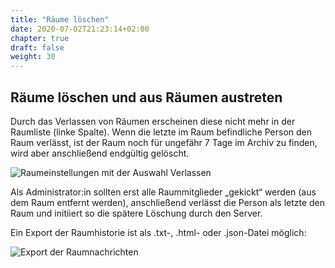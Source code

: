 ```yaml
---
title: "Räume löschen"
date: 2020-07-02T21:23:14+02:00
chapter: true
draft: false
weight: 30
---
```

## Räume löschen und aus Räumen austreten


Durch das Verlassen von Räumen erscheinen diese nicht mehr in der Raumliste (linke Spalte). Wenn die letzte im Raum befindliche Person den Raum verlässt, ist der Raum noch für ungefähr 7 Tage im Archiv zu finden, wird aber anschließend endgültig gelöscht.

![Raumeinstellungen mit der Auswahl Verlassen](/images/01_Leave_de.png)

Als Administrator:in sollten erst alle Raummitglieder „gekickt“ werden (aus dem Raum entfernt werden), anschließend verlässt die Person als letzte den Raum und initiiert so die spätere Löschung durch den Server.

Ein Export der Raumhistorie ist als .txt-, .html- oder .json-Datei möglich:

![Export der Raumnachrichten](https://element.io/blog/content/images/size/w1000/2021/10/Screenshot-2021-10-11-at-10.21.21.png)